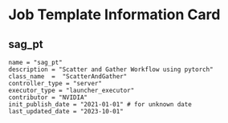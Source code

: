 # Job Template Information Card

## sag_pt
    name = "sag_pt"
    description = "Scatter and Gather Workflow using pytorch" 
    class_name  =  "ScatterAndGather"
    controller_type = "server"
    executor_type = "launcher_executor"
    contributor = "NVIDIA"
    init_publish_date = "2021-01-01" # for unknown date
    last_updated_date = "2023-10-01" 

